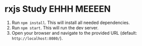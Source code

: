 # rxjs Study EHHH MEEEEN

1. Run `npm install`. This will install all needed dependencies.
2. Run `npm start`. This will run the dev server.
3. Open your browser and navigate to the provided URL (default: `http://localhost:8080/`).

